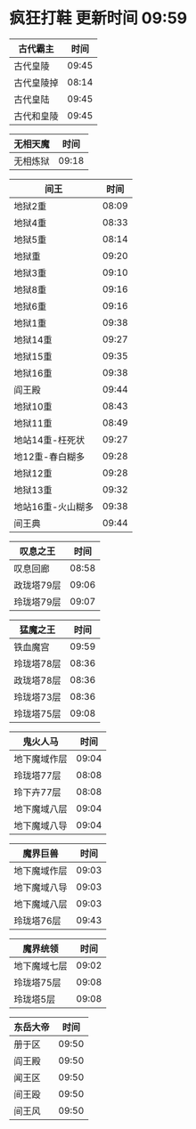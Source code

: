 # 疯狂打鞋 更新时间 09:59

| 古代霸主   | 时间    |
|--------|-------|
| 古代皇陵 | 09:45 |
| 古代皇陵掉 | 08:14 |
| 古代皇陆 | 09:45 |
| 古代和皇陵 | 09:45 |

| 无相天魔   | 时间    |
|--------|-------|
| 无相炼狱 | 09:18 |

| 间王   | 时间    |
|--------|-------|
| 地狱2重 | 08:09 |
| 地狱4重 | 08:33 |
| 地狱5重 | 08:14 |
| 地狱重 | 09:20 |
| 地狱3重 | 09:10 |
| 地狱8重 | 09:16 |
| 地狱6重 | 09:16 |
| 地狱1重 | 09:38 |
| 地狱14重 | 09:27 |
| 地狱15重 | 09:35 |
| 地狱16重 | 09:38 |
| 阎王殿 | 09:44 |
| 地狱10重 | 08:43 |
| 地狱11重 | 08:49 |
| 地站14重-枉死状 | 09:27 |
| 地12重-春白糊多 | 09:28 |
| 地狱12重 | 09:28 |
| 地狱13重 | 09:32 |
| 地站16重-火山糊多 | 09:38 |
| 间王典 | 09:44 |

| 叹息之王   | 时间    |
|--------|-------|
| 叹息回廊 | 08:58 |
| 政珑塔79层 | 09:06 |
| 玲珑塔79层 | 09:07 |

| 猛魔之王   | 时间    |
|--------|-------|
| 铁血魔宫 | 09:59 |
| 玲珑塔78层 | 08:36 |
| 政珑塔78层 | 08:36 |
| 玲珑塔73层 | 08:36 |
| 玲珑塔75层 | 09:08 |

| 鬼火人马   | 时间    |
|--------|-------|
| 地下魔域作层 | 09:04 |
| 玲珑塔77层 | 08:08 |
| 玲下卉77层 | 08:08 |
| 地下魔域八层 | 09:04 |
| 地下魔域八导 | 09:04 |

| 魔界巨兽   | 时间    |
|--------|-------|
| 地下魔域作层 | 09:03 |
| 地下魔域八导 | 09:03 |
| 地下魔域八层 | 09:03 |
| 玲珑塔76层 | 09:43 |

| 魔界统领   | 时间    |
|--------|-------|
| 地下魔域七层 | 09:02 |
| 玲珑塔75层 | 09:08 |
| 玲珑塔5层 | 09:08 |

| 东岳大帝   | 时间    |
|--------|-------|
| 册于区 | 09:50 |
| 阎王殿 | 09:50 |
| 闻王区 | 09:50 |
| 间王殴 | 09:50 |
| 间王风 | 09:50 |